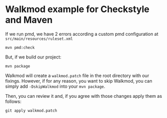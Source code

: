 Walkmod example for Checkstyle and Maven
========================================


If we run pmd, we have 2 errors according a custom pmd configuration
at `src/main/resources/ruleset.xml`

```
mvn pmd:check
```

But, if we build our project:

```
mvn package
```

Walkmod will create a `walkmod.patch` file in the root directory with our fixings.
However, if for any reason, you want to skip Walkmod, you can simply add `-DskipWalkmod`
into your `mvn package`.

Then, you can review it and, if you agree with those changes apply them
as follows:

```
git apply walkmod.patch
```
